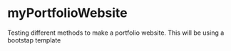 # myPortfolioWebsite
 Testing different methods to make a portfolio website. This will be using a bootstap template
